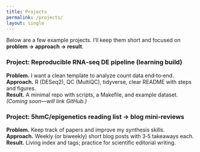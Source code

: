 ```yaml
---
title: Projects
permalink: /projects/
layout: single
---
```


Below are a few example projects. I’ll keep them short and focused on **problem → approach → result**.

### Project: Reproducible RNA‑seq DE pipeline (learning build)
**Problem.** I want a clean template to analyze count data end‑to‑end.  
**Approach.** R (DESeq2), QC (MultiQC), tidyverse, clear README with steps and figures.  
**Result.** A minimal repo with scripts, a Makefile, and example dataset. *(Coming soon—will link GitHub.)*

### Project: 5hmC/epigenetics reading list → blog mini‑reviews
**Problem.** Keep track of papers and improve my synthesis skills.  
**Approach.** Weekly (or biweekly) short blog posts with 3‑5 takeaways each.  
**Result.** Living index and tags; practice for scientific editorial writing.
